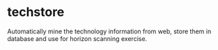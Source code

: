 # techstore
Automatically mine the technology information from web, store them in database and use for horizon scanning exercise.

